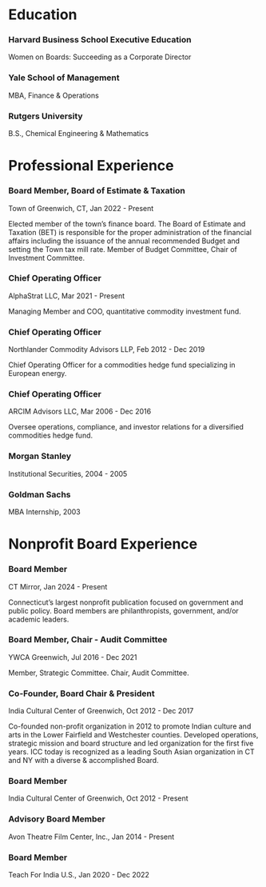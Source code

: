 # Education

### Harvard Business School Executive Education
Women on Boards: Succeeding as a Corporate Director

### Yale School of Management
MBA, Finance & Operations

### Rutgers University
B.S., Chemical Engineering & Mathematics



# Professional Experience

### Board Member, Board of Estimate & Taxation
Town of Greenwich, CT,
Jan 2022 - Present

Elected member of the town’s finance board. The Board of Estimate and Taxation (BET) is responsible for the proper administration of the financial affairs including the issuance of the annual recommended Budget and setting the Town tax mill rate. Member of Budget Committee, Chair of Investment Committee.


### Chief Operating Officer
AlphaStrat LLC,
Mar 2021 - Present

Managing Member and COO, quantitative commodity investment fund.

### Chief Operating Officer
Northlander Commodity Advisors LLP,
Feb 2012 - Dec 2019

Chief Operating Officer for a commodities hedge fund specializing in European energy.

### Chief Operating Officer
ARCIM Advisors LLC,
Mar 2006 - Dec 2016

Oversee operations, compliance, and investor relations for a diversified commodities hedge fund.

### Morgan Stanley
Institutional Securities,
2004 - 2005

### Goldman Sachs
MBA Internship,
2003

# Nonprofit Board Experience

### Board Member
CT Mirror,
Jan 2024 - Present

Connecticut’s largest nonprofit publication focused on government and public policy. Board members are philanthropists, government, and/or academic leaders.

### Board Member, Chair - Audit Committee
YWCA Greenwich,
Jul 2016 - Dec 2021

Member, Strategic Committee. Chair, Audit Committee.

### Co-Founder, Board Chair & President
India Cultural Center of Greenwich,
Oct 2012 - Dec 2017

Co-founded non-profit organization in 2012 to promote Indian culture and arts in the Lower Fairfield and Westchester counties. Developed operations, strategic mission and board structure and led organization for the first five years. ICC today is recognized as a leading South Asian organization in CT and NY with a diverse & accomplished Board.

### Board Member
India Cultural Center of Greenwich,
Oct 2012 - Present

### Advisory Board Member
Avon Theatre Film Center, Inc.,
Jan 2014 - Present

### Board Member
Teach For India U.S.,
Jan 2020 - Dec 2022


